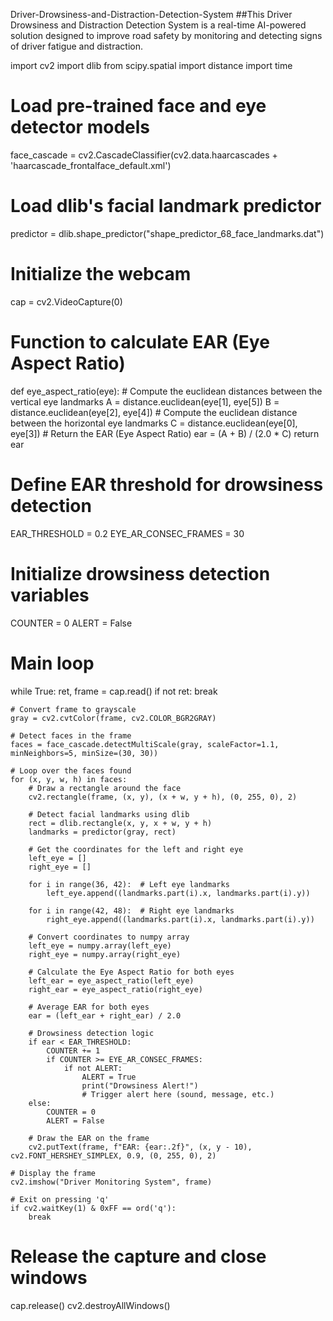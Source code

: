 Driver-Drowsiness-and-Distraction-Detection-System
##This Driver Drowsiness and Distraction Detection System is a real-time AI-powered solution designed to improve road safety by monitoring and detecting signs of driver fatigue and distraction. 


import cv2
import dlib
from scipy.spatial import distance
import time

# Load pre-trained face and eye detector models
face_cascade = cv2.CascadeClassifier(cv2.data.haarcascades + 'haarcascade_frontalface_default.xml')

# Load dlib's facial landmark predictor
predictor = dlib.shape_predictor("shape_predictor_68_face_landmarks.dat")

# Initialize the webcam
cap = cv2.VideoCapture(0)

# Function to calculate EAR (Eye Aspect Ratio)
def eye_aspect_ratio(eye):
    # Compute the euclidean distances between the vertical eye landmarks
    A = distance.euclidean(eye[1], eye[5])
    B = distance.euclidean(eye[2], eye[4])
    # Compute the euclidean distance between the horizontal eye landmarks
    C = distance.euclidean(eye[0], eye[3])
    # Return the EAR (Eye Aspect Ratio)
    ear = (A + B) / (2.0 * C)
    return ear

# Define EAR threshold for drowsiness detection
EAR_THRESHOLD = 0.2
EYE_AR_CONSEC_FRAMES = 30

# Initialize drowsiness detection variables
COUNTER = 0
ALERT = False

# Main loop
while True:
    ret, frame = cap.read()
    if not ret:
        break
    
    # Convert frame to grayscale
    gray = cv2.cvtColor(frame, cv2.COLOR_BGR2GRAY)
    
    # Detect faces in the frame
    faces = face_cascade.detectMultiScale(gray, scaleFactor=1.1, minNeighbors=5, minSize=(30, 30))

    # Loop over the faces found
    for (x, y, w, h) in faces:
        # Draw a rectangle around the face
        cv2.rectangle(frame, (x, y), (x + w, y + h), (0, 255, 0), 2)
        
        # Detect facial landmarks using dlib
        rect = dlib.rectangle(x, y, x + w, y + h)
        landmarks = predictor(gray, rect)
        
        # Get the coordinates for the left and right eye
        left_eye = []
        right_eye = []
        
        for i in range(36, 42):  # Left eye landmarks
            left_eye.append((landmarks.part(i).x, landmarks.part(i).y))
        
        for i in range(42, 48):  # Right eye landmarks
            right_eye.append((landmarks.part(i).x, landmarks.part(i).y))
        
        # Convert coordinates to numpy array
        left_eye = numpy.array(left_eye)
        right_eye = numpy.array(right_eye)
        
        # Calculate the Eye Aspect Ratio for both eyes
        left_ear = eye_aspect_ratio(left_eye)
        right_ear = eye_aspect_ratio(right_eye)
        
        # Average EAR for both eyes
        ear = (left_ear + right_ear) / 2.0
        
        # Drowsiness detection logic
        if ear < EAR_THRESHOLD:
            COUNTER += 1
            if COUNTER >= EYE_AR_CONSEC_FRAMES:
                if not ALERT:
                    ALERT = True
                    print("Drowsiness Alert!")
                    # Trigger alert here (sound, message, etc.)
        else:
            COUNTER = 0
            ALERT = False

        # Draw the EAR on the frame
        cv2.putText(frame, f"EAR: {ear:.2f}", (x, y - 10), cv2.FONT_HERSHEY_SIMPLEX, 0.9, (0, 255, 0), 2)
    
    # Display the frame
    cv2.imshow("Driver Monitoring System", frame)

    # Exit on pressing 'q'
    if cv2.waitKey(1) & 0xFF == ord('q'):
        break

# Release the capture and close windows
cap.release()
cv2.destroyAllWindows()
